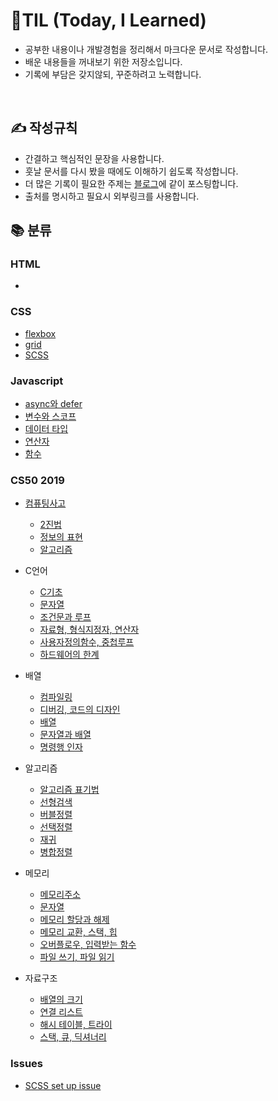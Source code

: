 # 📖TIL (Today, I Learned)

- 공부한 내용이나 개발경험을 정리해서 마크다운 문서로 작성합니다.<br>
- 배운 내용들을 꺼내보기 위한 저장소입니다.
- 기록에 부담은 갖지않되, 꾸준하려고 노력합니다.

<br>

## ✍ 작성규칙

- 간결하고 핵심적인 문장을 사용합니다.
- 훗날 문서를 다시 봤을 때에도 이해하기 쉽도록 작성합니다.
- 더 많은 기록이 필요한 주제는 <a href="https://velog.io/@leejaypower">블로그</a>에 같이 포스팅합니다.
- 출처를 명시하고 필요시 외부링크를 사용합니다.

## 📚 분류

### HTML

-

### CSS

- [flexbox](https://github.com/leejaypower/TIL/blob/main/CSS/flexbox.md)
- [grid](https://github.com/leejaypower/TIL/blob/main/CSS/grid.md)
- [SCSS](https://github.com/leejaypower/TIL/blob/main/CSS/SCSS.md)

### Javascript

- [async와 defer](https://github.com/leejaypower/TIL/blob/main/JavaScript/async_and_defer.md)
- [변수와 스코프](https://github.com/leejaypower/TIL/blob/main/JavaScript/variable_and_scope.md)
- [데이터 타입](https://github.com/leejaypower/TIL/blob/main/JavaScript/datatype.md)
- [연산자](https://github.com/leejaypower/TIL/blob/main/JavaScript/operator.md)
- [함수](https://github.com/leejaypower/TIL/blob/main/JavaScript/function.md)

### CS50 2019

- [컴퓨팅사고](https://github.com/leejaypower/TIL/blob/main/CS50/컴퓨팅사고/컴퓨팅사고.md)
  - [2진법](<https://github.com/leejaypower/TIL/blob/main/CS50/컴퓨팅사고/binary(2진법).md>)
  - [정보의 표현](https://github.com/leejaypower/TIL/blob/main/CS50/컴퓨팅사고/정보의표현.md)
  - [알고리즘](https://github.com/leejaypower/TIL/blob/main/CS50/컴퓨팅사고/알고리즘.md)
- C언어
  - [C기초](https://github.com/leejaypower/TIL/blob/main/CS50/C언어/C기초.md)
  - [문자열](https://github.com/leejaypower/TIL/blob/main/CS50/C언어/문자열.md)
  - [조건문과 루프](https://github.com/leejaypower/TIL/blob/main/CS50/C언어/조건문과루프.md)
  - [자료형, 형식지정자, 연산자](https://github.com/leejaypower/TIL/blob/main/CS50/C언어/자료형,형식지정자,연산자.md)
  - [사용자정의함수, 중첩루프](https://github.com/leejaypower/TIL/blob/main/CS50/C언어/사용자정의함수,중첩루프.md)
  - [하드웨어의 한계](https://github.com/leejaypower/TIL/blob/main/CS50/C언어/하드웨어의한계.md)
- 배열

  - [컴파일링](https://github.com/leejaypower/TIL/blob/main/CS50/배열/컴파일링.md)
  - [디버깅, 코드의 디자인](https://github.com/leejaypower/TIL/blob/main/CS50/배열/디버깅,코드의디자인.md)
  - [배열](https://github.com/leejaypower/TIL/blob/main/CS50/배열/배열.md)
  - [문자열과 배열](https://github.com/leejaypower/TIL/blob/main/CS50/배열/문자열과배열.md)
  - [명령행 인자](https://github.com/leejaypower/TIL/blob/main/CS50/배열/명령행인자.md)

- 알고리즘
  - [알고리즘 표기법](https://github.com/leejaypower/TIL/blob/main/CS50/알고리즘/알고리즘표기법.md)
  - [선형검색](https://github.com/leejaypower/TIL/blob/main/CS50/알고리즘/선형검색.md)
  - [버블정렬](https://github.com/leejaypower/TIL/blob/main/CS50/알고리즘/버블정렬.md)
  - [선택정렬](https://github.com/leejaypower/TIL/blob/main/CS50/알고리즘/선택정렬.md)
  - [재귀](https://github.com/leejaypower/TIL/blob/main/CS50/알고리즘/재귀.md)
  - [병합정렬](https://github.com/leejaypower/TIL/blob/main/CS50/알고리즘/병합정렬.md)
- 메모리
  - [메모리주소](https://github.com/leejaypower/TIL/blob/main/CS50/메모리/메모리주소.md)
  - [문자열](https://github.com/leejaypower/TIL/blob/main/CS50/메모리/문자열.md)
  - [메모리 할당과 해제](https://github.com/leejaypower/TIL/blob/main/CS50/메모리/메모리할당과해제.md)
  - [메모리 교환, 스택, 힙](https://github.com/leejaypower/TIL/blob/main/CS50/메모리/메모리교환,스택,힙.md)
  - [오버플로우, 입력받는 함수](https://github.com/leejaypower/TIL/blob/main/CS50/메모리/오버플로우,입력받는함수.md)
  - [파일 쓰기, 파일 읽기](https://github.com/leejaypower/TIL/blob/main/CS50/메모리/파일쓰기,읽기.md)
- 자료구조
  - [배열의 크기](https://github.com/leejaypower/TIL/blob/main/CS50/자료구조/배열의크기.md)
  - [연결 리스트](https://github.com/leejaypower/TIL/blob/main/CS50/자료구조/연결리스트.md)
  - [해시 테이블, 트라이](https://github.com/leejaypower/TIL/blob/main/CS50/자료구조/해시테이블,트라이.md)
  - [스택, 큐, 딕셔너리](https://github.com/leejaypower/TIL/blob/main/CS50/자료구조/스택큐,딕셔너리.md)

### Issues

- [SCSS set up issue](https://github.com/leejaypower/TIL/blob/main/Issue/scss_set_up_issue.md)
